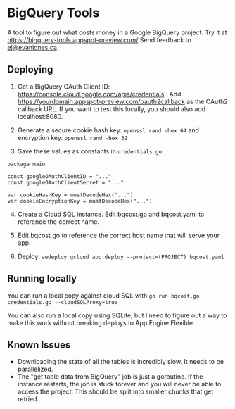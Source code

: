 # BigQuery Tools

A tool to figure out what costs money in a Google BigQuery project. Try it at https://bigquery-tools.appspot-preview.com/ Send feedback to ej@evanjones.ca.


## Deploying

1. Get a BigQuery OAuth Client ID: https://console.cloud.google.com/apis/credentials . Add https://yourdomain.appspot-preview.com/oauth2callback as the OAuth2 callback URL. If you want to test this locally, you should also add localhost:8080.

2. Generate a secure cookie hash key: `openssl rand -hex 64` and encryption key: `openssl rand -hex 32`

3. Save these values as constants in `credentials.go`:
  ```
  package main

  const googleOAuthClientID = "..."
  const googleOAuthClientSecret = "..."

  var cookieHashKey = mustDecodeHex("...")
  var cookieEncryptionKey = mustDecodeHex("...")
  ```

4. Create a Cloud SQL instance. Edit bqcost.go and bqcost.yaml to reference the correct name.

5. Edit bqcost.go to reference the correct host name that will serve your app.

6. Deploy: `aedeploy gcloud app deploy --project=(PROJECT) bqcost.yaml`


## Running locally

You can run a local copy against cloud SQL with `go run bqcost.go credentials.go --cloudSQLProxy=true`

You can also run a local copy using SQLite, but I need to figure out a way to make this work without breaking deploys to App Engine Flexible.


## Known Issues

* Downloading the state of all the tables is incredibly slow. It needs to be parallelized.
* The "get table data from BigQuery" job is just a goroutine. If the instance restarts, the job is stuck forever and you will never be able to access the project. This should be split into smaller chunks that get retried.
